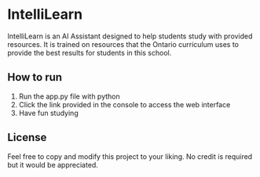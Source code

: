 # IntelliLearn 
IntelliLearn is an AI Assistant designed to help students study with provided resources. It is trained on resources that the Ontario curriculum uses to provide the best results for students in this school.

## How to run
1. Run the app.py file with python
2. Click the link provided in the console to access the web interface
3. Have fun studying

## License
Feel free to copy and modify this project to your liking. No credit is required but it would be appreciated.
